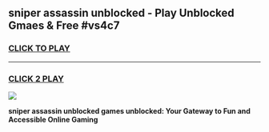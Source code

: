 
## sniper assassin unblocked - Play Unblocked Gmaes & Free #vs4c7
<h3>
<a href="https://news.freeplayer.one?title=sniper_assassin_unblocked&ref=24F">CLICK TO PLAY</a></h3>
<hr>

<h3>
<a href="https://news.freeplayer.one?title=sniper_assassin_unblocked&ref=24F">CLICK 2 PLAY</a>
  
</h3>

<a href="https://news.freeplayer.one?title=sniper_assassin_unblocked&ref=24F/"><img src="https://clearcache.store/games.png"></a>


**sniper assassin unblocked games unblocked: Your Gateway to Fun and Accessible Online Gaming**
